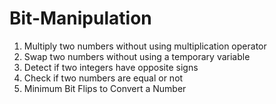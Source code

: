 # Bit-Manipulation

1. Multiply two numbers without using multiplication operator
2. Swap two numbers without using a temporary variable
3. Detect if two integers have opposite signs
4. Check if two numbers are equal or not
5. Minimum Bit Flips to Convert a Number
